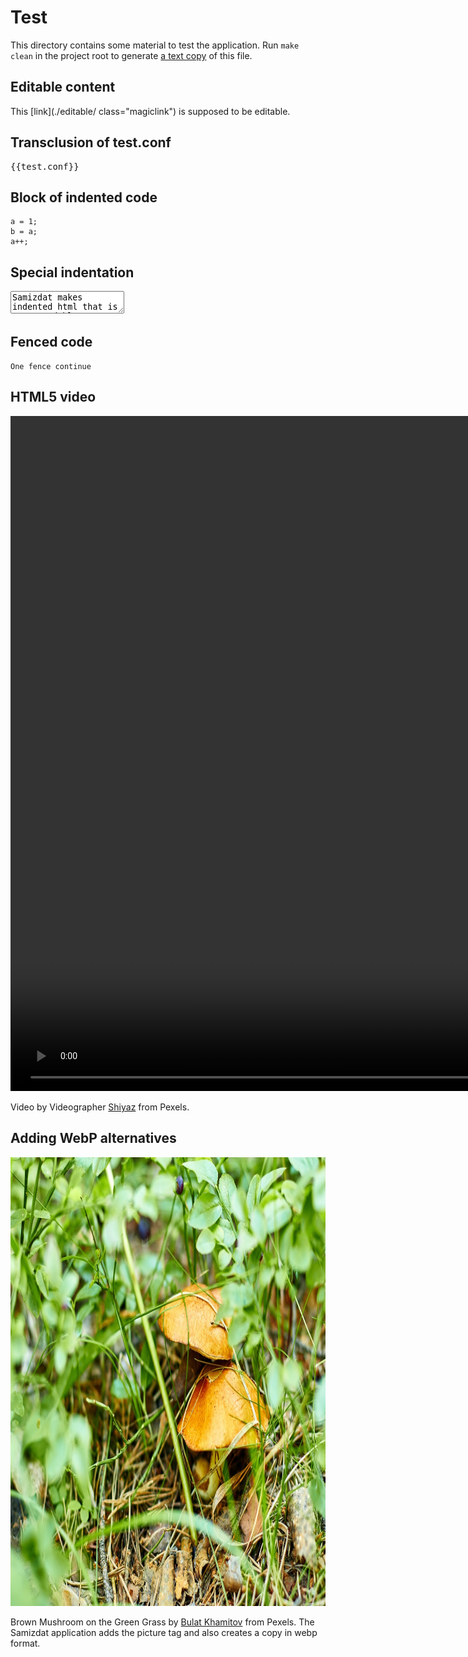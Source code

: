 # Test

This directory contains some material to test the application. Run `make clean` in the project root 
to generate [a text copy](./README.txt) of this file.

## Editable content

This [link](./editable/ class="magiclink") is supposed to be editable.

## Transclusion of test.conf

<pre>
{{test.conf}}
</pre>

## Block of indented code

    a = 1;
    b = a;
    a++;

## Special indentation

<textarea>Samizdat makes indented html that is very readable.
Textarea and Pre content should however not be indented.</textarea>

## Fenced code

`
One fence
continue
`

## HTML5 video

<div class="embed-responsive embed-responsive-16by9">
    <video class="img-fluid" width="1920" height="1080" controls="1">
      <source src="A_Living_Room_with_a_Cozy_Ambience.mp4" type="video/mp4" />
      Your browser does not support the video tag.
    </video>
</div>

Video by Videographer [Shiyaz](https://www.pexels.com/@videographer-shiyaz-2356948) from Pexels.

## Adding WebP alternatives

<img src="Brown_Mushroom_on_the_Green_Grass.jpg" class="img-fluid pb-2 alert-dange admin superadminr" width="1078" height="718" />

Brown Mushroom on the Green Grass by [Bulat Khamitov](https://www.pexels.com/@bulat/) from Pexels.
The Samizdat application adds the picture tag and also creates a copy in webp format.

